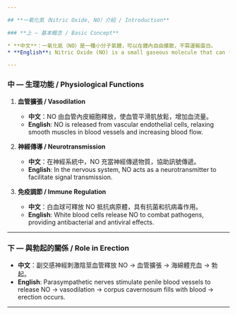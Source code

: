 ```yaml
---

## **一氧化氮（Nitric Oxide, NO）介紹 / Introduction**

### **上 — 基本概念 / Basic Concept**

* **中文**：一氧化氮（NO）是一種小分子氣體，可以在體內自由擴散，不需運輸蛋白。
* **English**: Nitric Oxide (NO) is a small gaseous molecule that can freely diffuse in the body without the need for transport proteins.

---
```


### **中 — 生理功能 / Physiological Functions**

1. **血管擴張 / Vasodilation**
   - **中文**：NO 由血管內皮細胞釋放，使血管平滑肌放鬆，增加血流量。
   - **English**: NO is released from vascular endothelial cells, relaxing smooth muscles in blood vessels and increasing blood flow.

2. **神經傳導 / Neurotransmission**
   - **中文**：在神經系統中，NO 充當神經傳遞物質，協助訊號傳遞。
   - **English**: In the nervous system, NO acts as a neurotransmitter to facilitate signal transmission.

3. **免疫調節 / Immune Regulation**
   - **中文**：白血球可釋放 NO 抵抗病原體，具有抗菌和抗病毒作用。
   - **English**: White blood cells release NO to combat pathogens, providing antibacterial and antiviral effects.

---

### **下 — 與勃起的關係 / Role in Erection**

- **中文**：副交感神經刺激陰莖血管釋放 NO → 血管擴張 → 海綿體充血 → 勃起。
- **English**: Parasympathetic nerves stimulate penile blood vessels to release NO → vasodilation → corpus cavernosum fills with blood → erection occurs.

---
